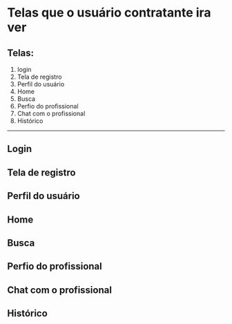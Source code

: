  
#     Telas que o usuário contratante ira ver

## Telas:

1. login
1. Tela de registro
1. Perfil do usuário
1. Home
1. Busca
1. Perfio do profissional
1. Chat com o profissional
1. Histórico

___

## Login

## Tela de registro

## Perfil do usuário

## Home

## Busca

## Perfio do profissional

## Chat com o profissional

## Histórico